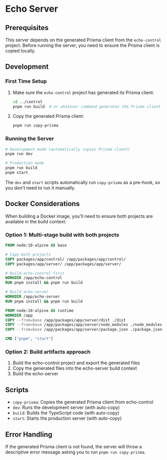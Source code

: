 # Echo Server

## Prerequisites

This server depends on the generated Prisma client from the `echo-control` project. Before running the server, you need to ensure the Prisma client is copied locally.

## Development

### First Time Setup

1. Make sure the `echo-control` project has generated its Prisma client:

   ```bash
   cd ../control
   pnpm run build  # or whatever command generates the Prisma client
   ```

2. Copy the generated Prisma client:
   ```bash
   pnpm run copy-prisma
   ```

### Running the Server

```bash
# Development mode (automatically copies Prisma client)
pnpm run dev

# Production mode
pnpm run build
pnpm start
```

The `dev` and `start` scripts automatically run `copy-prisma` as a pre-hook, so you don't need to run it manually.

## Docker Considerations

When building a Docker image, you'll need to ensure both projects are available in the build context:

### Option 1: Multi-stage build with both projects

```dockerfile
FROM node:18-alpine AS base

# Copy both projects
COPY packages/app/control/ /app/packages/app/control/
COPY packages/app/server/ /app/packages/app/server/

# Build echo-control first
WORKDIR /app/echo-control
RUN pnpm install && pnpm run build

# Build echo-server
WORKDIR /app/echo-server
RUN pnpm install && pnpm run build

FROM node:18-alpine AS runtime
WORKDIR /app
COPY --from=base /app/packages/app/server/dist ./dist
COPY --from=base /app/packages/app/server/node_modules ./node_modules
COPY --from=base /app/packages/app/server/package.json ./package.json

CMD ["pnpm", "start"]
```

### Option 2: Build artifacts approach

1. Build the echo-control project and export the generated files
2. Copy the generated files into the echo-server build context
3. Build the echo-server

## Scripts

- `copy-prisma`: Copies the generated Prisma client from echo-control
- `dev`: Runs the development server (with auto-copy)
- `build`: Builds the TypeScript code (with auto-copy)
- `start`: Starts the production server (with auto-copy)

## Error Handling

If the generated Prisma client is not found, the server will throw a descriptive error message asking you to run `pnpm run copy-prisma`.
